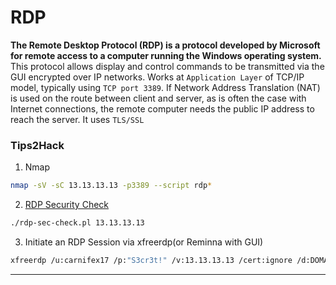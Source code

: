 # RDP

**The Remote Desktop Protocol (RDP) is a protocol developed by Microsoft for remote access to a computer running the Windows operating system.** This protocol allows display and control commands to be transmitted via the GUI encrypted over IP networks. Works at `Application Layer` of TCP/IP model, typically using `TCP port 3389`. If Network Address Translation (NAT) is used on the route between client and server, as is often the case with Internet connections, the remote computer needs the public IP address to reach the server. It uses `TLS/SSL`

### Tips2Hack

1. Nmap

```bash
nmap -sV -sC 13.13.13.13 -p3389 --script rdp*
```

2. [RDP Security Check](https://github.com/CiscoCXSecurity/rdp-sec-check)

```bash
./rdp-sec-check.pl 13.13.13.13
```

3. Initiate an RDP Session via xfreerdp(or Reminna with GUI)

```bash
xfreerdp /u:carnifex17 /p:"S3cr3t!" /v:13.13.13.13 /cert:ignore /d:DOMAIN
```

***
